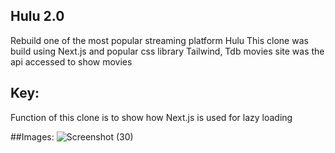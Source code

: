 ## Hulu 2.0
Rebuild one of the most popular streaming platform Hulu
This clone was build using Next.js and popular css library Tailwind, Tdb movies site was the api accessed to show movies
## Key:
Function of this clone is to show how Next.js is used for lazy loading

##Images:
![Screenshot (30)](https://user-images.githubusercontent.com/69997576/210753766-c08239d9-a2a1-47ee-a078-046eac41cd22.png)
